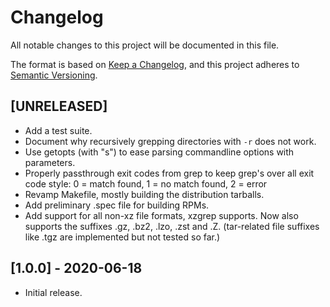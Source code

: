 # Changelog

All notable changes to this project will be documented in this file.

The format is based on
[Keep a Changelog](https://keepachangelog.com/en/1.0.0/), and this
project adheres to
[Semantic Versioning](https://semver.org/spec/v2.0.0.html).

## [UNRELEASED]

* Add a test suite.
* Document why recursively grepping directories with `-r` does not
  work.
* Use getopts (with "s") to ease parsing commandline options with
  parameters.
* Properly passthrough exit codes from grep to keep grep's over all
  exit code style: 0 = match found, 1 = no match found, 2 = error
* Revamp Makefile, mostly building the distribution tarballs.
* Add preliminary .spec file for building RPMs.
* Add support for all non-xz file formats, xzgrep supports. Now also
  supports the suffixes .gz, .bz2, .lzo, .zst and .Z. (tar-related
  file suffixes like .tgz are implemented but not tested so far.)

## [1.0.0] - 2020-06-18

* Initial release.
